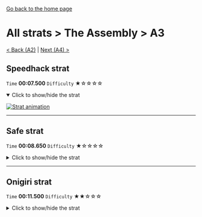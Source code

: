 [Go back to the home page](https://github.com/Doublevil/scbspeedrun)

# All strats > The Assembly > A3

[< Back (A2)](https://github.com/Doublevil/scbspeedrun/blob/main/levels/all_lvl/A/A2.md) | [Next (A4) >](https://github.com/Doublevil/scbspeedrun/blob/main/levels/all_lvl/A/A4.md)

## Speedhack strat

`Time` **00:07.500** `Difficulty` ★☆☆☆☆
<details open>
  <summary>Click to show/hide the strat</summary>

  [![Strat animation](https://github.com/Doublevil/scbspeedrun/blob/main/media/levels/A/A3_S_Strat.webp)](https://github.com/Doublevil/scbspeedrun/blob/main/media/levels/A/A3_S_Strat.mp4?raw=true)
</details>

---
## Safe strat

`Time` **00:08.650** `Difficulty` ★☆☆☆☆
<details>
  <summary>Click to show/hide the strat</summary>

  [![Strat animation](https://github.com/Doublevil/scbspeedrun/blob/main/media/levels/A/A3_SafeStrat.webp)](https://github.com/Doublevil/scbspeedrun/blob/main/media/levels/A/A3_SafeStrat.mp4?raw=true)

  **Notes**
  - Right at the start, falling off and then grappling to the top-right makes the first jump more consistent and doesn't cost much time at all.
</details>

---
## Onigiri strat

`Time` **00:11.500** `Difficulty` ★★☆☆☆
<details>
  <summary>Click to show/hide the strat</summary>

  [![Strat animation](https://github.com/Doublevil/scbspeedrun/blob/main/media/levels/A/A3_Onigiri.webp)](https://github.com/Doublevil/scbspeedrun/blob/main/media/levels/A/A3_Onigiri.mp4?raw=true)

  **Notes**
  - Another strat where we kind of cheat our way to the onigiri, although this one is pretty much obvious and probably somewhat intended.
</details>

